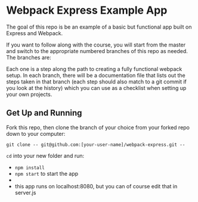 # Webpack Express Example App

The goal of this repo is be an example of a basic but functional app built on Express and Webpack.

If you want to follow along with the course, you will start from the master and switch to the appropriate numbered branches of this repo as needed. The branches are:

Each one is a step along the path to creating a fully functional webpack setup. In each branch, there will be a documentation file that lists out the steps taken in that branch (each step should also match to a git commit if you look at the history) which you can use as a checklist when setting up your own projects. 

## Get Up and Running

Fork this repo, then clone the branch of your choice from your forked repo down to your computer:

```
git clone -- git@github.com:[your-user-name]/webpack-express.git --
```

`cd` into your new folder and run:
- ```npm install```
- ```npm start``` to start the app
- 
- this app runs on localhost:8080, but you can of course edit that in server.js

